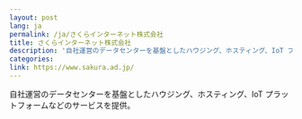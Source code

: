 ```yaml
---
layout: post
lang: ja
permalink: /ja/さくらインターネット株式会社
title: さくらインターネット株式会社
description: '自社運営のデータセンターを基盤としたハウジング、ホスティング、IoT プラットフォームなどのサービスを提供。'
categories: 
link: https://www.sakura.ad.jp/
---
```


<p>自社運営のデータセンターを基盤としたハウジング、ホスティング、IoT プラットフォームなどのサービスを提供。</p>
